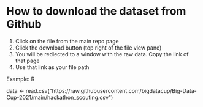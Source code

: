 <h1> How to download the dataset from Github </h1>

<ol> 
 <li> Click on the file from the main repo page</li>
 <li> Click the download button (top right of the file view pane)</li>
 <li> You will be rediected to a window with the raw data. Copy the link of that page </li>
 <li> Use that link as your file path </li>
</ol>

<p> Example: R </p>
<p> data <- read.csv("https://raw.githubusercontent.com/bigdatacup/Big-Data-Cup-2021/main/hackathon_scouting.csv") </p> 
